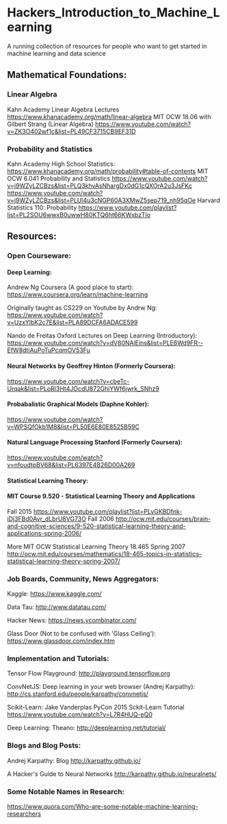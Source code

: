 # Hackers_Introduction_to_Machine_Learning
A running collection of resources for people who want to get started in machine learning and data science

## Mathematical Foundations:
### Linear Algebra
Kahn Academy Linear Algebra Lectures
https://www.khanacademy.org/math/linear-algebra
MIT OCW 18.06 with Gilbert Strang (Linear Algebra)
https://www.youtube.com/watch?v=ZK3O402wf1c&list=PL49CF3715CB9EF31D
### Probability and Statistics
Kahn Academy High School Statistics:
https://www.khanacademy.org/math/probability#table-of-contents
MIT OCW 6.041 Probability and Statistics
https://www.youtube.com/watch?v=j9WZyLZCBzs&list=PLQ3khvAsNhargDx0dG1cQXOrA2u3JsFKc
https://www.youtube.com/watch?v=j9WZyLZCBzs&list=PLUl4u3cNGP60A3XMwZ5sep719_nh95qOe
Harvard Statistics 110: Probability
https://www.youtube.com/playlist?list=PL2SOU6wwxB0uwwH80KTQ6ht66KWxbzTIo

## Resources:
### Open Courseware:

#### Deep Learning:
Andrew Ng Coursera (A good place to start):
https://www.coursera.org/learn/machine-learning

Originally taught as CS229 on Youtube by Andrw Ng:
https://www.youtube.com/watch?v=UzxYlbK2c7E&list=PLA89DCFA6ADACE599

Nando de Freitas Oxford Lectures on Deep Learning (Introductory):
https://www.youtube.com/watch?v=dV80NAlEins&list=PLE6Wd9FR--EfW8dtjAuPoTuPcqmOV53Fu

#### Neural Networks by Geoffrey Hinton (Formerly Coursera):
https://www.youtube.com/watch?v=cbeTc-Urqak&list=PLoRl3Ht4JOcdU872GhiYWf6jwrk_SNhz9

#### Probabalistic Graphical Models (Daphne Kohler):
https://www.youtube.com/watch?v=WPSQfOkb1M8&list=PL50E6E80E8525B59C

#### Natural Language Processing Stanford (Formerly Coursera):
https://www.youtube.com/watch?v=nfoudtpBV68&list=PL6397E4B26D00A269

#### Statistical Learning Theory:
#### MIT Course 9.520 - Statistical Learning Theory and Applications
Fall 2015
https://www.youtube.com/playlist?list=PLyGKBDfnk-iDj3FBd0Avr_dLbrU8VG73O
Fall 2006
http://ocw.mit.edu/courses/brain-and-cognitive-sciences/9-520-statistical-learning-theory-and-applications-spring-2006/

More MIT OCW Statistical Learning Theory
18.465 Spring 2007
http://ocw.mit.edu/courses/mathematics/18-465-topics-in-statistics-statistical-learning-theory-spring-2007/


### Job Boards, Community, News Aggregators:

Kaggle:
https://www.kaggle.com/

Data Tau:
http://www.datatau.com/

Hacker News:
https://news.ycombinator.com/

Glass Door (Not to be confused with 'Glass Ceiling'):
https://www.glassdoor.com/index.htm

### Implementation and Tutorials:

Tensor Flow Playground:
http://playground.tensorflow.org

ConvNetJS: Deep learning in your web browser (Andrej Karpathy):
http://cs.stanford.edu/people/karpathy/convnetjs/

Scikit-Learn:
Jake Vanderplas PyCon 2015 Sckit-Learn Tutorial
https://www.youtube.com/watch?v=L7R4HUQ-eQ0

Deep Learning:
Theano:
http://deeplearning.net/tutorial/

### Blogs and Blog Posts:

Andrej Karpathy:
Blog
http://karpathy.github.io/

A Hacker's Guide to Neural Networks
http://karpathy.github.io/neuralnets/

### Some Notable Names in Research:
https://www.quora.com/Who-are-some-notable-machine-learning-researchers
